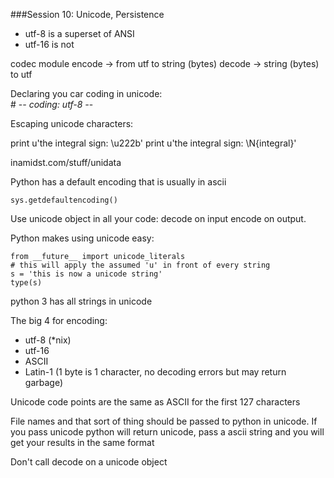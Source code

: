 ###Session 10: Unicode, Persistence  
* utf-8 is a superset of ANSI
* utf-16 is not

codec module
encode -> from utf to string (bytes)
decode -> string (bytes) to utf

Declaring you car coding in unicode:  
    # -*- coding: utf-8 -*-

Escaping unicode characters:

print u'the integral sign: \u222b'
print u'the integral sign: \N{integral}'

inamidst.com/stuff/unidata

Python has a default encoding that is usually in ascii

    sys.getdefaultencoding()

Use unicode object in all your code: decode on input encode on output.

Python makes using unicode easy:

    from __future__ import unicode_literals
    # this will apply the assumed 'u' in front of every string
    s = 'this is now a unicode string'
    type(s)

python 3 has all strings in unicode

The big 4 for encoding:  
* utf-8 (*nix)
* utf-16
* ASCII
* Latin-1 (1 byte is 1 character, no decoding errors but may return garbage)

Unicode code points are the same as ASCII for the first 127 characters

File names and that sort of thing should be passed to python in unicode. If you pass unicode python will return unicode, pass a ascii string and you will get your results in the same format

Don't call decode on a unicode object





